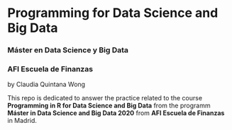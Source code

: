 # Programming for Data Science and Big Data
### Máster en Data Science y Big Data
### AFI Escuela de Finanzas
by Claudia Quintana Wong

This repo is dedicated to answer the practice related to the course **Programming in R for Data Science and Big Data** from the programm **Máster in Data Science and Big Data 2020**  from **AFI Escuela de Finanzas** in Madrid.

